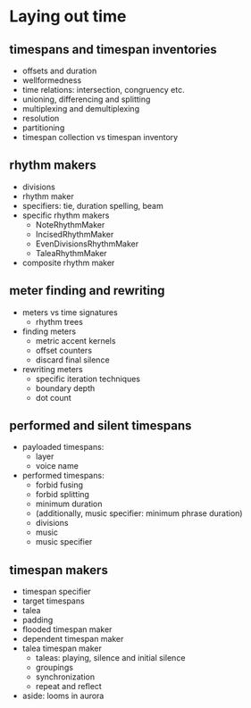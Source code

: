 Laying out time
===============

## timespans and timespan inventories

- offsets and duration
- wellformedness
- time relations: intersection, congruency etc.
- unioning, differencing and splitting
- multiplexing and demultiplexing
- resolution
- partitioning
- timespan collection vs timespan inventory

## rhythm makers

- divisions
- rhythm maker
- specifiers: tie, duration spelling, beam
- specific rhythm makers
    - NoteRhythmMaker
    - IncisedRhythmMaker
    - EvenDivisionsRhythmMaker
    - TaleaRhythmMaker
- composite rhythm maker

## meter finding and rewriting

- meters vs time signatures
    - rhythm trees
- finding meters
    - metric accent kernels
    - offset counters
    - discard final silence
- rewriting meters
    - specific iteration techniques
    - boundary depth
    - dot count

## performed and silent timespans

- payloaded timespans:
    - layer
    - voice name
- performed timespans:
    - forbid fusing
    - forbid splitting
    - minimum duration
    - (additionally, music specifier: minimum phrase duration)
    - divisions
    - music
    - music specifier

## timespan makers

- timespan specifier
- target timespans
- talea
- padding
- flooded timespan maker
- dependent timespan maker
- talea timespan maker
    - taleas: playing, silence and initial silence
    - groupings
    - synchronization
    - repeat and reflect
- aside: looms in aurora
